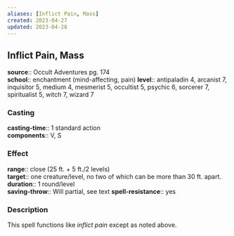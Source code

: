 ```yaml
---
aliases: [Inflict Pain, Mass]
created: 2023-04-27
updated: 2023-04-28
---
```


## Inflict Pain, Mass

**source**:: Occult Adventures pg. 174  
**school**:: enchantment (mind-affecting, pain)
**level**:: antipaladin 4, arcanist 7, inquisitor 5, medium 4, mesmerist 5, occultist 5, psychic 6, sorcerer 7, spiritualist 5, witch 7, wizard 7

### Casting

**casting-time**:: 1 standard action  
**components**:: V, S

### Effect

**range**:: close (25 ft. + 5 ft./2 levels)  
**target**:: one creature/level, no two of which can be more than 30 ft. apart.  
**duration**:: 1 round/level  
**saving-throw**:: Will partial, see text
**spell-resistance**:: yes

### Description

This spell functions like *inflict pain* except as noted above.
